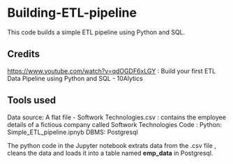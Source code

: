 # Building-ETL-pipeline
This code builds a simple ETL pipeline using Python and SQL.

## Credits
https://www.youtube.com/watch?v=qdOGDF6xLGY : Build your first ETL Data Pipeline using Python and SQL - 10Alytics

## Tools used
Data source: A flat file - Softwork Technologies.csv : contains the employee details of a fictious company called Softwork Technologies 
Code : Python: Simple_ETL_pipeline.ipnyb
DBMS: Postgresql

The python code in the Jupyter notebook extrats data from the .csv file , cleans the data and loads it into a table named **emp_data** in Postgresql.
